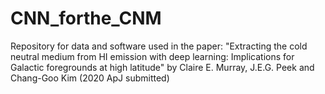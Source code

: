 # CNN_forthe_CNM

Repository for data and software used in the paper: "Extracting the cold neutral medium from HI emission with deep learning: Implications for Galactic foregrounds at high latitude" by Claire E. Murray, J.E.G. Peek and Chang-Goo Kim (2020 ApJ submitted)

